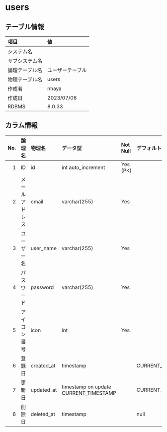 # users

## テーブル情報

| 項目                           | 値                                                                                                   |
|:-------------------------------|:-----------------------------------------------------------------------------------------------------|
| システム名                     |                                                                                                      |
| サブシステム名                 |                                                                                                      |
| 論理テーブル名                 | ユーザーテーブル                                                                                     |
| 物理テーブル名                 | users                                                                                                |
| 作成者                         | nhaya                                                                                                |
| 作成日                         | 2023/07/06                                                                                           |
| RDBMS                          |  8.0.33                                                                                              |



## カラム情報

| No. | 論理名                         | 物理名                         | データ型                       | Not Null | デフォルト           | 備考                           |
|----:|:-------------------------------|:-------------------------------|:-------------------------------|:---------|:---------------------|:-------------------------------|
|   1 | ID                             | id                             | int auto_increment             | Yes (PK) |                      |                                |
|   2 | メールアドレス                 | email                          | varchar(255)                   | Yes      |                      |                                |
|   3 | ユーザー名                     | user_name                      | varchar(255)                   | Yes      |                      |                                |
|   4 | パスワード                     | password                       | varchar(255)                   | Yes      |                      |                                |
|   5 | アイコン番号                   | icon                           | int                            | Yes      |                      |                                |
|   6 | 登録日                         | created_at                     | timestamp                      |          | CURRENT_TIMESTAMP    |                                |
|   7 | 更新日                         | updated_at                     | timestamp on update CURRENT_TIMESTAMP |          | CURRENT_TIMESTAMP    |                                |
|   8 | 削除日                         | deleted_at                     | timestamp                      |          | null                 |                                |


